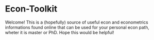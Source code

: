 # Econ-Toolkit

Welcome! This is a (hopefully) source of useful econ and econometrics informations found online that can be used for your personal econ path, wheter it is master or PhD. Hope this would be helpful!
